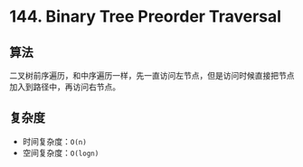 # 144. Binary Tree Preorder Traversal
## 算法
二叉树前序遍历，和中序遍历一样，先一直访问左节点，但是访问时候直接把节点加入到路径中，再访问右节点。

## 复杂度
- 时间复杂度：`O(n)`
- 空间复杂度：`O(logn)`

